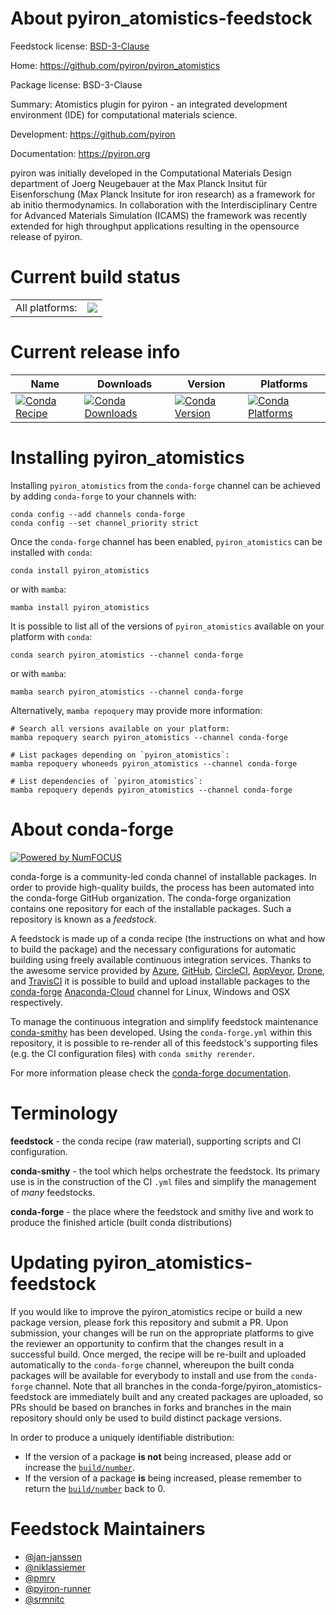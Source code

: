 About pyiron_atomistics-feedstock
=================================

Feedstock license: [BSD-3-Clause](https://github.com/conda-forge/pyiron_atomistics-feedstock/blob/main/LICENSE.txt)

Home: https://github.com/pyiron/pyiron_atomistics

Package license: BSD-3-Clause

Summary: Atomistics plugin for pyiron - an integrated development environment (IDE) for computational materials science.

Development: https://github.com/pyiron

Documentation: https://pyiron.org

pyiron was initially developed in the Computational Materials Design department of Joerg Neugebauer at the
Max Planck Insitut für Eisenforschung (Max Planck Insitute for iron research) as a framework for ab initio
thermodynamics. In collaboration with the Interdisciplinary Centre for Advanced Materials Simulation (ICAMS)
the framework was recently extended for high throughput applications resulting in the opensource release of
pyiron.


Current build status
====================


<table><tr><td>All platforms:</td>
    <td>
      <a href="https://dev.azure.com/conda-forge/feedstock-builds/_build/latest?definitionId=5092&branchName=main">
        <img src="https://dev.azure.com/conda-forge/feedstock-builds/_apis/build/status/pyiron_atomistics-feedstock?branchName=main">
      </a>
    </td>
  </tr>
</table>

Current release info
====================

| Name | Downloads | Version | Platforms |
| --- | --- | --- | --- |
| [![Conda Recipe](https://img.shields.io/badge/recipe-pyiron_atomistics-green.svg)](https://anaconda.org/conda-forge/pyiron_atomistics) | [![Conda Downloads](https://img.shields.io/conda/dn/conda-forge/pyiron_atomistics.svg)](https://anaconda.org/conda-forge/pyiron_atomistics) | [![Conda Version](https://img.shields.io/conda/vn/conda-forge/pyiron_atomistics.svg)](https://anaconda.org/conda-forge/pyiron_atomistics) | [![Conda Platforms](https://img.shields.io/conda/pn/conda-forge/pyiron_atomistics.svg)](https://anaconda.org/conda-forge/pyiron_atomistics) |

Installing pyiron_atomistics
============================

Installing `pyiron_atomistics` from the `conda-forge` channel can be achieved by adding `conda-forge` to your channels with:

```
conda config --add channels conda-forge
conda config --set channel_priority strict
```

Once the `conda-forge` channel has been enabled, `pyiron_atomistics` can be installed with `conda`:

```
conda install pyiron_atomistics
```

or with `mamba`:

```
mamba install pyiron_atomistics
```

It is possible to list all of the versions of `pyiron_atomistics` available on your platform with `conda`:

```
conda search pyiron_atomistics --channel conda-forge
```

or with `mamba`:

```
mamba search pyiron_atomistics --channel conda-forge
```

Alternatively, `mamba repoquery` may provide more information:

```
# Search all versions available on your platform:
mamba repoquery search pyiron_atomistics --channel conda-forge

# List packages depending on `pyiron_atomistics`:
mamba repoquery whoneeds pyiron_atomistics --channel conda-forge

# List dependencies of `pyiron_atomistics`:
mamba repoquery depends pyiron_atomistics --channel conda-forge
```


About conda-forge
=================

[![Powered by
NumFOCUS](https://img.shields.io/badge/powered%20by-NumFOCUS-orange.svg?style=flat&colorA=E1523D&colorB=007D8A)](https://numfocus.org)

conda-forge is a community-led conda channel of installable packages.
In order to provide high-quality builds, the process has been automated into the
conda-forge GitHub organization. The conda-forge organization contains one repository
for each of the installable packages. Such a repository is known as a *feedstock*.

A feedstock is made up of a conda recipe (the instructions on what and how to build
the package) and the necessary configurations for automatic building using freely
available continuous integration services. Thanks to the awesome service provided by
[Azure](https://azure.microsoft.com/en-us/services/devops/), [GitHub](https://github.com/),
[CircleCI](https://circleci.com/), [AppVeyor](https://www.appveyor.com/),
[Drone](https://cloud.drone.io/welcome), and [TravisCI](https://travis-ci.com/)
it is possible to build and upload installable packages to the
[conda-forge](https://anaconda.org/conda-forge) [Anaconda-Cloud](https://anaconda.org/)
channel for Linux, Windows and OSX respectively.

To manage the continuous integration and simplify feedstock maintenance
[conda-smithy](https://github.com/conda-forge/conda-smithy) has been developed.
Using the ``conda-forge.yml`` within this repository, it is possible to re-render all of
this feedstock's supporting files (e.g. the CI configuration files) with ``conda smithy rerender``.

For more information please check the [conda-forge documentation](https://conda-forge.org/docs/).

Terminology
===========

**feedstock** - the conda recipe (raw material), supporting scripts and CI configuration.

**conda-smithy** - the tool which helps orchestrate the feedstock.
                   Its primary use is in the construction of the CI ``.yml`` files
                   and simplify the management of *many* feedstocks.

**conda-forge** - the place where the feedstock and smithy live and work to
                  produce the finished article (built conda distributions)


Updating pyiron_atomistics-feedstock
====================================

If you would like to improve the pyiron_atomistics recipe or build a new
package version, please fork this repository and submit a PR. Upon submission,
your changes will be run on the appropriate platforms to give the reviewer an
opportunity to confirm that the changes result in a successful build. Once
merged, the recipe will be re-built and uploaded automatically to the
`conda-forge` channel, whereupon the built conda packages will be available for
everybody to install and use from the `conda-forge` channel.
Note that all branches in the conda-forge/pyiron_atomistics-feedstock are
immediately built and any created packages are uploaded, so PRs should be based
on branches in forks and branches in the main repository should only be used to
build distinct package versions.

In order to produce a uniquely identifiable distribution:
 * If the version of a package **is not** being increased, please add or increase
   the [``build/number``](https://docs.conda.io/projects/conda-build/en/latest/resources/define-metadata.html#build-number-and-string).
 * If the version of a package **is** being increased, please remember to return
   the [``build/number``](https://docs.conda.io/projects/conda-build/en/latest/resources/define-metadata.html#build-number-and-string)
   back to 0.

Feedstock Maintainers
=====================

* [@jan-janssen](https://github.com/jan-janssen/)
* [@niklassiemer](https://github.com/niklassiemer/)
* [@pmrv](https://github.com/pmrv/)
* [@pyiron-runner](https://github.com/pyiron-runner/)
* [@srmnitc](https://github.com/srmnitc/)

